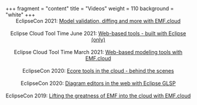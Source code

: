 +++
fragment = "content"
title = "Videos"
weight = 110
background = "white"
+++
<span style='display:block; text-align: center;'>
EclipseCon 2021: <a target="_blank" href="https://www.youtube.com/watch?v=488n6j7Dals">Model validation, diffing and more with EMF.cloud</a></br></br>
Eclipse Cloud Tool Time June 2021: <a target="_blank" href="https://www.youtube.com/watch?v=5oXC_smkAik">Web-based tools - built with Eclipse (only)</a></br></br>
Eclipse Cloud Tool Time March 2021: <a target="_blank" href="https://www.youtube.com/watch?v=qjris1CdJow">Web-based modeling tools with EMF.cloud</a></br></br>
EclipseCon 2020: <a target="_blank" href="https://www.youtube.com/watch?v=YQyaCR_V5zc">Ecore tools in the cloud - behind the scenes</a></br></br>
EclipseCon 2020: <a target="_blank" href="https://www.youtube.com/watch?v=tqcCUxtyslE">Diagram editors in the web with Eclipse GLSP
</a></br></br>
EclipseCon 2019: <a target="_blank" href="https://www.youtube.com/watch?v=ezX0DIeR3ek">Lifting the greatness of EMF into the cloud with EMF.cloud</a></br></br>
</span>
